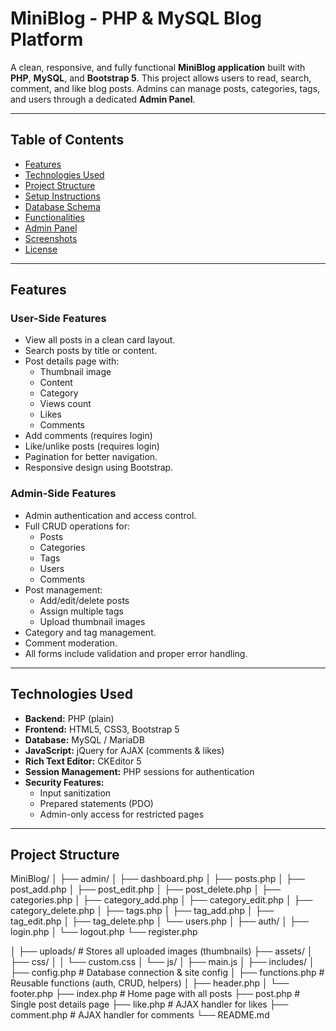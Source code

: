 # MiniBlog - PHP & MySQL Blog Platform

A clean, responsive, and fully functional **MiniBlog application** built with **PHP**, **MySQL**, and **Bootstrap 5**. This project allows users to read, search, comment, and like blog posts. Admins can manage posts, categories, tags, and users through a dedicated **Admin Panel**.

---

## Table of Contents

- [Features](#features)
- [Technologies Used](#technologies-used)
- [Project Structure](#project-structure)
- [Setup Instructions](#setup-instructions)
- [Database Schema](#database-schema)
- [Functionalities](#functionalities)
- [Admin Panel](#admin-panel)
- [Screenshots](#screenshots)
- [License](#license)

---

## Features

### User-Side Features

- View all posts in a clean card layout.
- Search posts by title or content.
- Post details page with:
  - Thumbnail image
  - Content
  - Category
  - Views count
  - Likes
  - Comments
- Add comments (requires login)
- Like/unlike posts (requires login)
- Pagination for better navigation.
- Responsive design using Bootstrap.

### Admin-Side Features

- Admin authentication and access control.
- Full CRUD operations for:
  - Posts
  - Categories
  - Tags
  - Users
  - Comments
- Post management:
  - Add/edit/delete posts
  - Assign multiple tags
  - Upload thumbnail images
- Category and tag management.
- Comment moderation.
- All forms include validation and proper error handling.

---

## Technologies Used

- **Backend:** PHP (plain)
- **Frontend:** HTML5, CSS3, Bootstrap 5
- **Database:** MySQL / MariaDB
- **JavaScript:** jQuery for AJAX (comments & likes)
- **Rich Text Editor:** CKEditor 5
- **Session Management:** PHP sessions for authentication
- **Security Features:**
  - Input sanitization
  - Prepared statements (PDO)
  - Admin-only access for restricted pages

---

## Project Structure

MiniBlog/
│
├── admin/
│ ├── dashboard.php
│ ├── posts.php
│ ├── post_add.php
│ ├── post_edit.php
│ ├── post_delete.php
│ ├── categories.php
│ ├── category_add.php
│ ├── category_edit.php
│ ├── category_delete.php
│ ├── tags.php
│ ├── tag_add.php
│ ├── tag_edit.php
│ ├── tag_delete.php
│ └── users.php
│
├── auth/
│ ├── login.php
│ └── logout.php
    └── register.php

│
├── uploads/ # Stores all uploaded images (thumbnails)
├── assets/
│ ├── css/
│ │ └── custom.css
│ └── js/
│ ├── main.js
│ 
├── includes/
│ ├── config.php # Database connection & site config
│ ├── functions.php # Reusable functions (auth, CRUD, helpers)
│ ├── header.php
│ └── footer.php
├── index.php # Home page with all posts
├── post.php # Single post details page
├── like.php # AJAX handler for likes
├── comment.php # AJAX handler for comments
└── README.md
